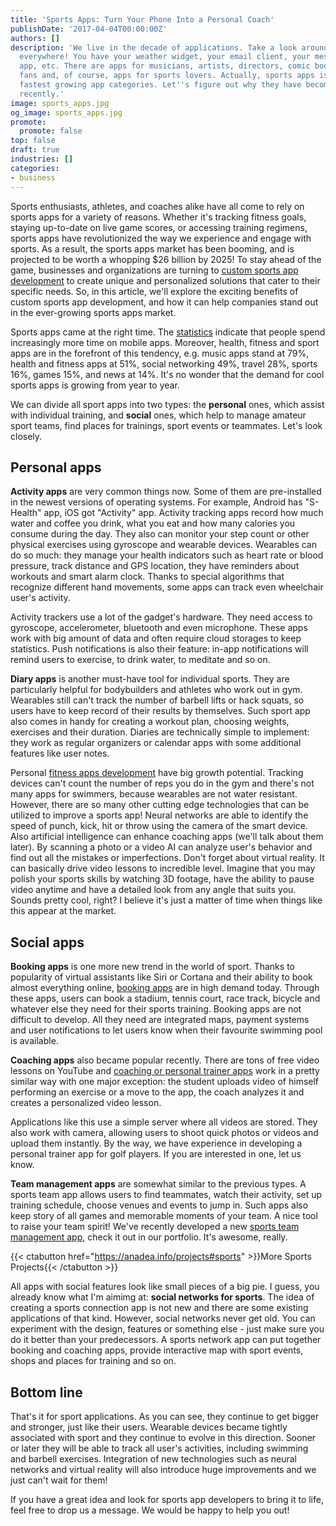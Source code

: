 ```yaml
---
title: 'Sports Apps: Turn Your Phone Into a Personal Coach'
publishDate: '2017-04-04T00:00:00Z'
authors: []
description: 'We live in the decade of applications. Take a look around: apps are
  everywhere! You have your weather widget, your email client, your messenger, photo
  app, etc. There are apps for musicians, artists, directors, comic book or movie
  fans and, of course, apps for sports lovers. Actually, sports apps is one of the
  fastest growing app categories. Let''s figure out why they have become so popular
  recently.'
image: sports_apps.jpg
og_image: sports_apps.jpg
promote:
  promote: false
top: false
draft: true
industries: []
categories:
- business
---
```

Sports enthusiasts, athletes, and coaches alike have all come to rely on sports apps for a variety of reasons. Whether it's tracking fitness goals, staying up-to-date on live game scores, or accessing training regimens, sports apps have revolutionized the way we experience and engage with sports. As a result, the sports apps market has been booming, and is projected to be worth a whopping $26 billion by 2025! To stay ahead of the game, businesses and organizations are turning to <a href="https://anadea.info/solutions/sports-app-development" target="_blank">custom sports app development</a> to create unique and personalized solutions that cater to their specific needs. So, in this article, we'll explore the exciting benefits of custom sports app development, and how it can help companies stand out in the ever-growing sports apps market.

Sports apps came at the right time. The <a href="http://www.business2community.com/mobile-apps/2017-mobile-app-market-statistics-trends-analysis-01750346#1okJCeLEhgfTiDt8.97" rel="nofollow" target="_blank">statistics</a> indicate that people spend increasingly more time on mobile apps. Moreover, health, fitness and sport apps are in the forefront of this tendency, e.g. music apps stand at 79%, health and fitness apps at 51%, social networking 49%, travel 28%, sports 16%, games 15%, and news at 14%. It's no wonder that the demand for cool sports apps is growing from year to year.

We can divide all sport apps into two types: the **personal** ones, which assist with individual training, and **social** ones, which help to manage amateur sport teams, find places for trainings, sport events or teammates. Let's look closely.

## Personal apps

**Activity apps** are very common things now. Some of them are pre-installed in the newest versions of operating systems. For example, Android has "S-Health" app, iOS got "Activity" app. Activity tracking apps record how much water and coffee you drink, what you eat and how many calories you consume during the day. They also can monitor your step count or other physical exercises using gyroscope and wearable devices. Wearables can do so much: they manage your health indicators such as heart rate or blood pressure, track distance and GPS location, they have reminders about workouts and smart alarm clock. Thanks to special algorithms that recognize different hand movements, some apps can track even wheelchair user's activity.

Activity trackers use a lot of the gadget's hardware. They need access to gyroscope, accelerometer, bluetooth and even microphone. These apps work with big amount of data and often require cloud storages to keep statistics. Push notifications is also their feature: in-app notifications will remind users to exercise, to drink water, to meditate and so on.

**Diary apps** is another must-have tool for individual sports. They are particularly helpful for bodybuilders and athletes who work out in gym. Wearables still can't track the number of barbell lifts or hack squats, so users have to keep record of their results by themselves. Such sport app also comes in handy for creating a workout plan, choosing weights, exercises and their duration. Diaries are technically simple to implement: they work as regular organizers or calendar apps with some additional features like user notes.

Personal <a href="https://anadea.info/solutions/sports-app-development/fitness-app-development">fitness apps development</a> have big growth potential. Tracking devices can't count the number of reps you do in the gym and there's not many apps for swimmers, because wearables are not water resistant. However, there are so many other cutting edge technologies that can be utilized to improve a sports app! Neural networks are able to identify the speed of punch, kick, hit or throw using the camera of the smart device. Also artificial intelligence can enhance coaching apps (we'll talk about them later). By scanning a photo or a video AI can analyze user's behavior and find out all the mistakes or imperfections. Don't forget about virtual reality. It can basically drive video lessons to incredible level. Imagine that you may polish your sports skills by watching 3D footage, have the ability to pause video anytime and have a detailed look from any angle that suits you. Sounds pretty cool, right? I believe it's just a matter of time when things like this appear at the market.

## Social apps

**Booking apps** is one more new trend in the world of sport. Thanks to popularity of virtual assistants like Siri or Cortana and their ability to book almost everything online, [booking apps](/projects/plei) are in high demand today. Through these apps, users can book a stadium, tennis court, race track, bicycle and whatever else they need for their sports training. Booking apps are not difficult to develop. All they need are integrated maps, payment systems and user notifications to let users know when their favourite swimming pool is available.

**Coaching apps** also became popular recently. There are tons of free video lessons on YouTube and [coaching or personal trainer apps](/projects/sports-coaching-app) work in a pretty similar way with one major exception: the student uploads video of himself performing an exercise or a move to the app, the coach analyzes it and creates a personalized video lesson.

Applications like this use a simple server where all videos are stored. They also work with camera, allowing users to shoot quick photos or videos and upload them instantly. By the way, we have experience in developing a personal trainer app for golf players. If you are interested in one, let us know.

**Team management apps** are somewhat similar to the previous types. A sports team app allows users to find teammates, watch their activity, set up training schedule, choose venues and events to jump in. Such apps also keep story of all games and memorable moments of your team. A nice tool to raise your team spirit! We've recently developed a new [sports team management app](https://anadea.info/projects/online-platform-for-team-sports), check it out in our portfolio. It's awesome, really.

{{< ctabutton href="https://anadea.info/projects#sports" >}}More Sports Projects{{< /ctabutton >}}

All apps with social features look like small pieces of a big pie. I guess, you already know what I'm aimimg at: **social networks for sports**. The idea of creating a sports connection app is not new and there are some existing applications of that kind. However, social networks never get old. You can experiment with the design, features or something else - just make sure you do it better than your predecessors. A sports network app can put together booking and coaching apps, provide interactive map with sport events, shops and places for training and so on.

## Bottom line

That's it for sport applications. As you can see, they continue to get bigger and stronger, just like their users. Wearable devices became tightly associated with sport and they continue to evolve in this direction. Sooner or later they will be able to track all user's activities, including swimming and barbell exercises. Integration of new technologies such as neural networks and virtual reality will also introduce huge improvements and we just can't wait for them!

If you have a great idea and look for sports app developers to bring it to life, feel free to drop us a message. We would be happy to help you out!
